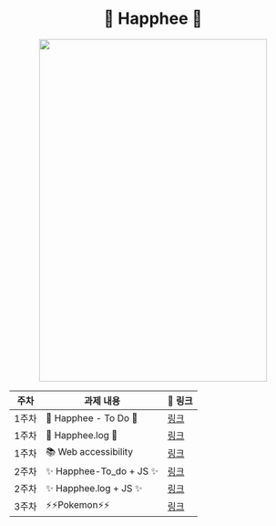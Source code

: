 

<div align="center">

# 🌼 Happhee 🌼

<img src="https://user-images.githubusercontent.com/79238676/194323131-0e7a3228-8008-41ba-b3f6-bb6dd7000c79.jpg" width="400" height="600">

| 주차  | 과제 내용             | 🔗 링크 |
| ----- | --------------------- | ------- |
| 1주차 | 💛 Happhee - To Do 💛 |   [링크](https://github.com/IN-SOPT-WEB/SeoHeeHONG/pull/1)    |
| 1주차 | 💛 Happhee.log 💛     |   [링크](https://github.com/IN-SOPT-WEB/SeoHeeHONG/pull/2)      |
| 1주차 |  📚 Web accessibility     |   [링크](https://github.com/IN-SOPT-WEB/SeoHeeHONG/pull/3)      |
| 2주차 |  ✨ Happhee-To_do + JS ✨     |   [링크](https://github.com/IN-SOPT-WEB/SeoHeeHONG/pull/4)      |
| 2주차 |  ✨ Happhee.log + JS ✨      |   [링크](https://github.com/IN-SOPT-WEB/SeoHeeHONG/pull/5)      |
| 3주차 |  ⚡️⚡️Pokemon⚡️⚡️   |   [링크](https://github.com/IN-SOPT-WEB/SeoHeeHONG/pull/6)      |

</div>
